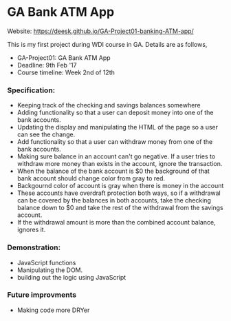 # GA Bank ATM App
Website: https://deesk.github.io/GA-Project01-banking-ATM-app/



This is my first project during WDI course in GA. Details are as follows,
- GA-Project01: GA Bank ATM App
- Deadline: 9th Feb '17
- Course timeline: Week 2nd of 12th

### Specification:
* Keeping track of the checking and savings balances somewhere
* Adding functionality so that a user can deposit money into one of the bank accounts.
* Updating the display and manipulating the HTML of the page
so a user can see the change.
* Add functionality so that a user can withdraw money from one of the bank accounts.
* Making sure balance in an account can't go negative. If a user tries to
withdraw more money than exists in the account, ignore the transaction.
* When the balance of the bank account is $0 the background of that bank account
should change color from gray to red.
* Backgournd color of account is gray when there is money in the account
* These accounts have overdraft protection both ways, so if a withdrawal can be covered by the balances in both accounts, take the checking balance down to $0 and take the rest of the withdrawal from the savings account.
* If the withdrawal amount is more than the combined account balance, ignores it.

### Demonstration:
- JavaScript functions
- Manipulating the DOM.
- building out the logic using JavaScript

### Future improvments
- Making code more DRYer
